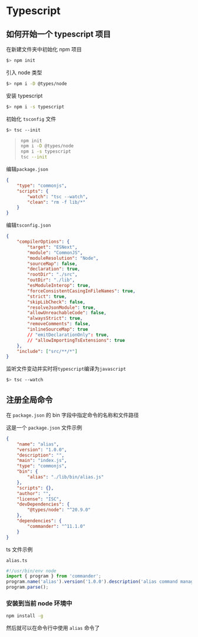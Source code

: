 # Typescript

## 如何开始一个 typescript 项目

在新建文件夹中初始化 npm 项目

```bash
$> npm init
```

引入 node 类型

```bash
$> npm i -D @types/node
```

安装 typescript

```bash
$> npm i -s typescript
```

初始化 `tsconfig` 文件

```bash
$> tsc --init
```

> ```sh
> npm init
> npm i -D @types/node
> npm i -s typescript
> tsc --init
> ```

编辑`package.json`

```json
{
	"type": "commonjs",
	"scripts": {
		"watch": "tsc --watch",
		"clean": "rm -f lib/*"
	}
}
```

编辑`tsconfig.json`

```json
{
	"compilerOptions": {
		"target": "ESNext",
		"module": "CommonJS",
		"moduleResolution": "Node",
		"sourceMap": false,
		"declaration": true,
		"rootDir": "./src",
		"outDir": "./lib",
		"esModuleInterop": true,
		"forceConsistentCasingInFileNames": true,
		"strict": true,
		"skipLibCheck": false,
		"resolveJsonModule": true,
		"allowUnreachableCode": false,
		"alwaysStrict": true,
		"removeComments": false,
		"inlineSourceMap": true
		// "emitDeclarationOnly": true,
		// "allowImportingTsExtensions": true
	},
	"include": ["src/**/*"]
}
```

监听文件变动并实时将`typescript`编译为`javascript`

```bash
$> tsc --watch
```

## 注册全局命令

在 `package.json` 的 bin 字段中指定命令的名称和文件路径

这是一个 `package.json` 文件示例

```json
{
	"name": "alias",
	"version": "1.0.0",
	"description": "",
	"main": "index.js",
	"type": "commonjs",
	"bin": {
		"alias": "./lib/bin/alias.js"
	},
	"scripts": {},
	"author": "",
	"license": "ISC",
	"devDependencies": {
		"@types/node": "^20.9.0"
	},
	"dependencies": {
		"commander": "^11.1.0"
	}
}
```

ts 文件示例

`alias.ts`

```typescript
#!/usr/bin/env node
import { program } from 'commander';
program.name('alias').version('1.0.0').description('alias command manager');
program.parse();
```

### 安装到当前 node 环境中

```bash
npm install -g
```

然后就可以在命令行中使用 `alias` 命令了


